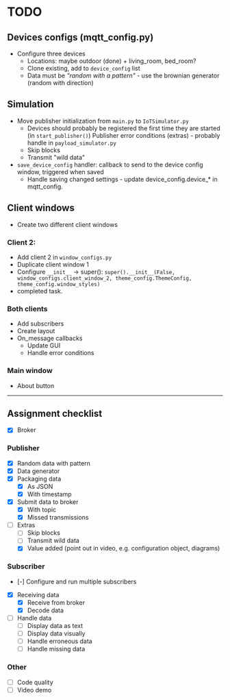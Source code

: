 # TODO

## Devices configs (mqtt_config.py)

- Configure three devices
  - Locations: maybe outdoor (done) + living_room, bed_room?
  - Clone existing, add to `device_config` list
  - Data must be _"random with a pattern"_ - use the brownian generator (random with direction)

## Simulation

- Move publisher initialization from `main.py` to `IoTSimulator.py`
  - Devices should probably be registered the first time they are started (in `start_publisher()`)
    Publisher error conditions (extras) - probably handle in `payload_simulator.py`
  - Skip blocks
  - Transmit "wild data"
- `save_device_config` handler: callback to send to the device config window, triggered when saved
  - Handle saving changed settings - update device_config.device\_\* in mqtt_config.

## Client windows

- Create two different client windows

### Client 2:

- Add client 2 in `window_configs.py`
- Duplicate client window 1
- Configure `__init__` -> super(): `super().__init__(False, window_configs.client_window_2, theme_config.ThemeConfig, theme_config.window_styles)`
- completed task.

### Both clients

- Add subscribers
- Create layout
- On_message callbacks
  - Update GUI
  - Handle error conditions

### Main window

- About button

---

## Assignment checklist

- [x] Broker

### Publisher
- [x] Random data with pattern
- [x] Data generator
- [x] Packaging data
    - [x] As JSON
    - [x] With timestamp
- [x] Submit data to broker
    - [x] With topic
    - [x] Missed transmissions
- [ ] Extras
  - [ ] Skip blocks
  - [ ] Transmit wild data
  - [x] Value added (point out in video, e.g. configuration object, diagrams)

### Subscriber
- [-] Configure and run multiple subscribers
- [x] Receiving data
  - [x] Receive from broker
  - [x] Decode data
- [ ] Handle data
  - [ ] Display data as text
  - [ ] Display data visually
  - [ ] Handle erroneous data
  - [ ] Handle missing data

### Other
- [ ] Code quality
- [ ] Video demo
